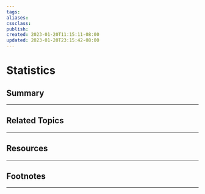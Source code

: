 ```yaml
---
tags:
aliases:
cssclass:
publish:
created: 2023-01-20T11:15:11-08:00
updated: 2023-01-20T23:15:42-08:00
---
```

# Statistics

## Summary

---

## Related Topics

---

## Resources

---

## Footnotes

---
